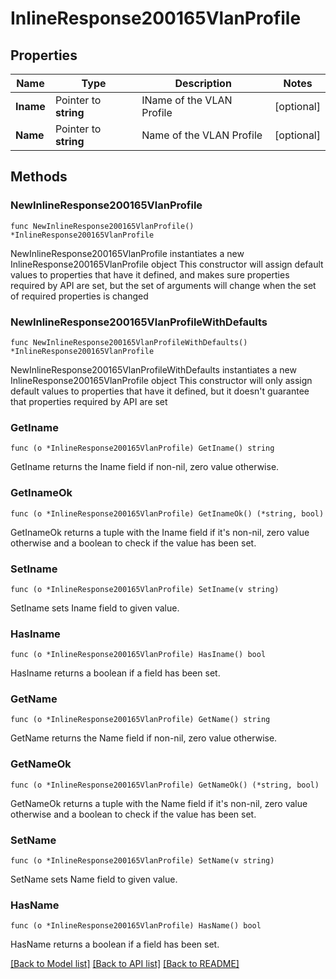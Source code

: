 # InlineResponse200165VlanProfile

## Properties

Name | Type | Description | Notes
------------ | ------------- | ------------- | -------------
**Iname** | Pointer to **string** | IName of the VLAN Profile | [optional] 
**Name** | Pointer to **string** | Name of the VLAN Profile | [optional] 

## Methods

### NewInlineResponse200165VlanProfile

`func NewInlineResponse200165VlanProfile() *InlineResponse200165VlanProfile`

NewInlineResponse200165VlanProfile instantiates a new InlineResponse200165VlanProfile object
This constructor will assign default values to properties that have it defined,
and makes sure properties required by API are set, but the set of arguments
will change when the set of required properties is changed

### NewInlineResponse200165VlanProfileWithDefaults

`func NewInlineResponse200165VlanProfileWithDefaults() *InlineResponse200165VlanProfile`

NewInlineResponse200165VlanProfileWithDefaults instantiates a new InlineResponse200165VlanProfile object
This constructor will only assign default values to properties that have it defined,
but it doesn't guarantee that properties required by API are set

### GetIname

`func (o *InlineResponse200165VlanProfile) GetIname() string`

GetIname returns the Iname field if non-nil, zero value otherwise.

### GetInameOk

`func (o *InlineResponse200165VlanProfile) GetInameOk() (*string, bool)`

GetInameOk returns a tuple with the Iname field if it's non-nil, zero value otherwise
and a boolean to check if the value has been set.

### SetIname

`func (o *InlineResponse200165VlanProfile) SetIname(v string)`

SetIname sets Iname field to given value.

### HasIname

`func (o *InlineResponse200165VlanProfile) HasIname() bool`

HasIname returns a boolean if a field has been set.

### GetName

`func (o *InlineResponse200165VlanProfile) GetName() string`

GetName returns the Name field if non-nil, zero value otherwise.

### GetNameOk

`func (o *InlineResponse200165VlanProfile) GetNameOk() (*string, bool)`

GetNameOk returns a tuple with the Name field if it's non-nil, zero value otherwise
and a boolean to check if the value has been set.

### SetName

`func (o *InlineResponse200165VlanProfile) SetName(v string)`

SetName sets Name field to given value.

### HasName

`func (o *InlineResponse200165VlanProfile) HasName() bool`

HasName returns a boolean if a field has been set.


[[Back to Model list]](../README.md#documentation-for-models) [[Back to API list]](../README.md#documentation-for-api-endpoints) [[Back to README]](../README.md)


